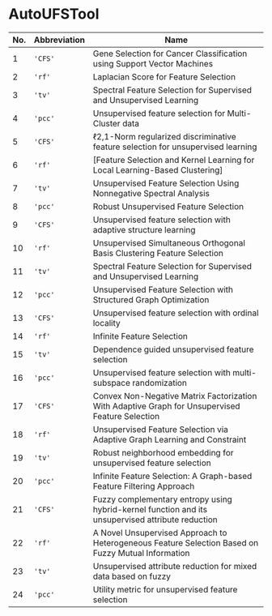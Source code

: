 # AutoUFSTool


| No. | Abbreviation | Name                                |
|-----|--------------|-------------------------------------|
| 1   | `'CFS'`      | Gene Selection for Cancer Classification using Support Vector Machines      |
| 2   | `'rf'`       | Laplacian Score for Feature Selection                             |
| 3   | `'tv'`       | Spectral Feature Selection for Supervised and Unsupervised Learning                        |
| 4   | `'pcc'`      | Unsupervised feature selection for Multi-Cluster data      |
| 5   | `'CFS'`      | ℓ2,1-Norm regularized discriminative feature selection for unsupervised learning       |
| 6   | `'rf'`       | [Feature Selection and Kernel Learning for Local Learning-Based Clustering]                             |
| 7   | `'tv'`       | Unsupervised Feature Selection Using Nonnegative Spectral Analysis                         |
| 8   | `'pcc'`      | Robust Unsupervised Feature Selection       |
| 9   | `'CFS'`      | Unsupervised feature selection with adaptive structure learning       |
| 10   | `'rf'`       | Unsupervised Simultaneous Orthogonal Basis Clustering Feature Selection                              |
| 11   | `'tv'`       | Spectral Feature Selection for Supervised and Unsupervised Learning                        |
| 12   | `'pcc'`      | Unsupervised Feature Selection with Structured Graph Optimization       |
| 13   | `'CFS'`      | Unsupervised feature selection with ordinal locality        |
| 14   | `'rf'`       | Infinite Feature Selection                             |
| 15   | `'tv'`       | Dependence guided unsupervised feature selection                         |
| 16   | `'pcc'`      | Unsupervised feature selection with multi-subspace randomization       |
| 17   | `'CFS'`      | Convex Non-Negative Matrix Factorization With Adaptive Graph for Unsupervised Feature Selection       |
| 18   | `'rf'`       | Unsupervised Feature Selection via Adaptive Graph Learning and Constraint                              |
| 19   | `'tv'`       | Robust neighborhood embedding for unsupervised feature selection                         |
| 20   | `'pcc'`      | Infinite Feature Selection: A Graph-based Feature Filtering Approach       |
| 21   | `'CFS'`      | Fuzzy complementary entropy using hybrid-kernel function and its unsupervised attribute reduction       |
| 22   | `'rf'`       | A Novel Unsupervised Approach to Heterogeneous Feature Selection Based on Fuzzy Mutual Information                              |
| 23   | `'tv'`       | Unsupervised attribute reduction for mixed data based on fuzzy                         |
| 24   | `'pcc'`      | Utility metric for unsupervised feature selection       |
